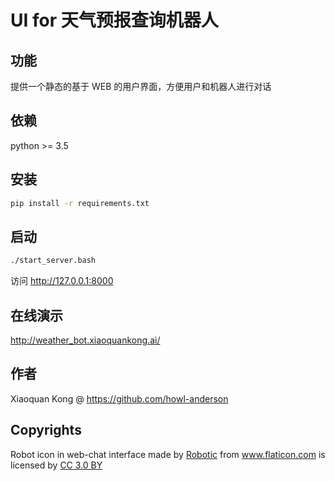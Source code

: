 # UI for 天气预报查询机器人

## 功能
提供一个静态的基于 WEB 的用户界面，方便用户和机器人进行对话

## 依赖
python >= 3.5

## 安装
```bash
pip install -r requirements.txt
```

## 启动
```bash
./start_server.bash
```

访问 http://127.0.0.1:8000

## 在线演示
http://weather_bot.xiaoquankong.ai/

## 作者

Xiaoquan Kong @ https://github.com/howl-anderson

## Copyrights

<div>Robot icon in web-chat interface made by <a href="https://www.flaticon.com/authors/good-ware" title="Robotic">Robotic</a> from <a href="https://www.flaticon.com/"     title="Flaticon">www.flaticon.com</a> is licensed by <a href="http://creativecommons.org/licenses/by/3.0/"     title="Creative Commons BY 3.0" target="_blank">CC 3.0 BY</a></div>

